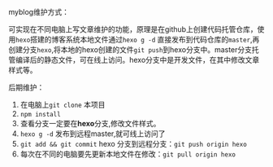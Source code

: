 myblog维护方式：

可实现在不同电脑上写文章维护的功能，原理是在github上创建代码托管仓库，使用`hexo`搭建的博客系统本地文件通过`hexo g -d` 直接发布到代码仓库的`master`,再创建分支`hexo`,将本地的hexo创建的文件`git push`到hexo分支中。master分支托管编译后的静态文件，可在线上访问。hexo分支中是开发文件，在其中修改文章样式等。



后期维护：

1. 在电脑上`git clone` 本项目
2. `npm install`
3. 查看分支一定要在**hexo**分支,修改文件样式。
4. `hexo g -d` 发布到远程master,就可线上访问了
5. `git add && git commit` hexo 分支到远程分支：`git push origin hexo`
6. 每次在不同的电脑要先更新本地文件在修改：`git pull origin hexo`
